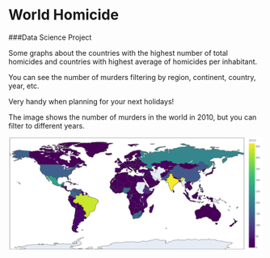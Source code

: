 # World Homicide 

###Data Science Project

Some graphs about the countries with the highest number of total homicides and countries with highest average of homicides per inhabitant.

You can see the number of murders filtering by region, continent, country, year, etc.

Very handy when planning for your next holidays!

The image shows the number of murders in the world in 2010, but you can filter to different years.

![World Homicide in 2010](homicide.jpg)
